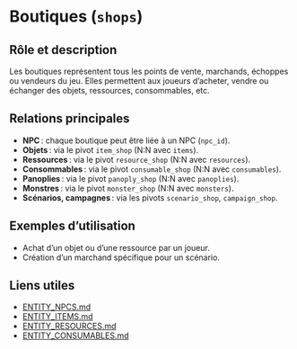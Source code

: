 # Boutiques (`shops`)

## Rôle et description
Les boutiques représentent tous les points de vente, marchands, échoppes ou vendeurs du jeu. Elles permettent aux joueurs d’acheter, vendre ou échanger des objets, ressources, consommables, etc.

## Relations principales
- **NPC** : chaque boutique peut être liée à un NPC (`npc_id`).
- **Objets** : via le pivot `item_shop` (N:N avec `items`).
- **Ressources** : via le pivot `resource_shop` (N:N avec `resources`).
- **Consommables** : via le pivot `consumable_shop` (N:N avec `consumables`).
- **Panoplies** : via le pivot `panoply_shop` (N:N avec `panoplies`).
- **Monstres** : via le pivot `monster_shop` (N:N avec `monsters`).
- **Scénarios, campagnes** : via les pivots `scenario_shop`, `campaign_shop`.

## Exemples d’utilisation
- Achat d’un objet ou d’une ressource par un joueur.
- Création d’un marchand spécifique pour un scénario.

## Liens utiles
- [ENTITY_NPCS.md](ENTITY_NPCS.md)
- [ENTITY_ITEMS.md](ENTITY_ITEMS.md)
- [ENTITY_RESOURCES.md](ENTITY_RESOURCES.md)
- [ENTITY_CONSUMABLES.md](ENTITY_CONSUMABLES.md) 